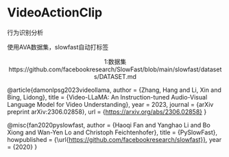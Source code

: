 # VideoActionClip
行为识别分析

<p align="left">
使用AVA数据集，slowfast自动打标签
</p>
<p align="center">
1:数据集 https://github.com/facebookresearch/SlowFast/blob/main/slowfast/datasets/DATASET.md

</p>

<p align="center">

@article{damonlpsg2023videollama,
  author = {Zhang, Hang and Li, Xin and Bing, Lidong},
  title = {Video-LLaMA: An Instruction-tuned Audio-Visual Language Model for Video Understanding},
  year = 2023,
  journal = {arXiv preprint arXiv:2306.02858},
  url = {https://arxiv.org/abs/2306.02858}
}


@misc{fan2020pyslowfast,
  author =       {Haoqi Fan and Yanghao Li and Bo Xiong and Wan-Yen Lo and
                  Christoph Feichtenhofer},
  title =        {PySlowFast},
  howpublished = {\url{https://github.com/facebookresearch/slowfast}},
  year =         {2020}
}
<p>